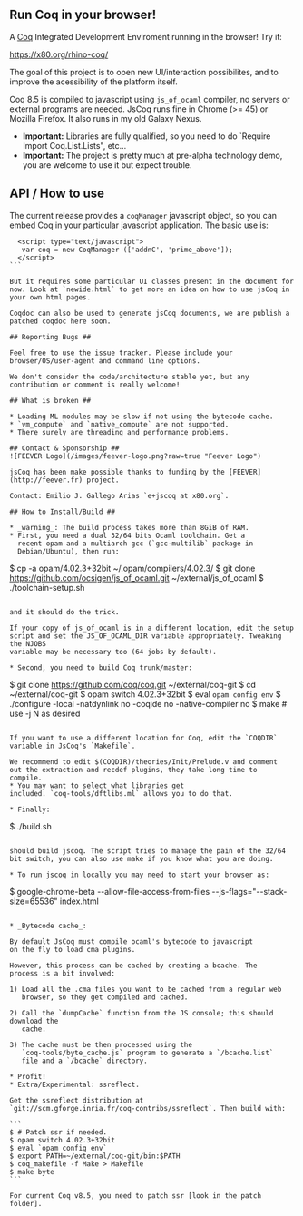 Run Coq in your browser!
------------------------

A [Coq](https://coq.inria.fr) Integrated Development Enviroment
running in the browser! Try it:

<https://x80.org/rhino-coq/>

The goal of this project is to open new UI/interaction possibilites,
and to improve the acessibility of the platform itself.

Coq 8.5 is compiled to javascript using `js_of_ocaml` compiler, no
servers or external programs are needed. JsCoq runs fine in Chrome (>=
45) or Mozilla Firefox. It also runs in my old Galaxy Nexus.

* **Important:** Libraries are fully qualified, so you need to do `Require Import Coq.List.Lists", etc...
* **Important:** The project is pretty much at pre-alpha technology demo, you are welcome to use it but expect trouble.

## API / How to use

The current release provides a `coqManager` javascript object, so you can
embed Coq in your particular javascript application. The basic use is:

````
  <script type="text/javascript">
   var coq = new CoqManager (['addnC', 'prime_above']);
  </script>
```

But it requires some particular UI classes present in the document for
now. Look at `newide.html` to get more an idea on how to use jsCoq in
your own html pages.

Coqdoc can also be used to generate jsCoq documents, we are publish a
patched coqdoc here soon.

## Reporting Bugs ##

Feel free to use the issue tracker. Please include your
browser/OS/user-agent and command line options.

We don't consider the code/architecture stable yet, but any
contribution or comment is really welcome!

## What is broken ##

* Loading ML modules may be slow if not using the bytecode cache.
* `vm_compute` and `native_compute` are not supported.
* There surely are threading and performance problems.

## Contact & Sponsorship ##
![FEEVER Logo](/images/feever-logo.png?raw=true "Feever Logo")

jsCoq has been make possible thanks to funding by the [FEEVER](http://feever.fr) project.

Contact: Emilio J. Gallego Arias `e+jscoq at x80.org`.

## How to Install/Build ##

* _warning_: The build process takes more than 8GiB of RAM.
* First, you need a dual 32/64 bits Ocaml toolchain. Get a
  recent opam and a multiarch gcc (`gcc-multilib` package in
  Debian/Ubuntu), then run:

  ````
$ cp -a opam/4.02.3+32bit ~/.opam/compilers/4.02.3/
$ git clone https://github.com/ocsigen/js_of_ocaml.git ~/external/js_of_ocaml
$ ./toolchain-setup.sh
  ````

  and it should do the trick.

  If your copy of js_of_ocaml is in a different location, edit the setup
  script and set the JS_OF_OCAML_DIR variable appropriately. Tweaking the NJOBS
  variable may be necessary too (64 jobs by default).

* Second, you need to build Coq trunk/master:

  ````
$ git clone https://github.com/coq/coq.git ~/external/coq-git
$ cd ~/external/coq-git
$ opam switch 4.02.3+32bit
$ eval `opam config env`
$ ./configure -local -natdynlink no -coqide no -native-compiler no
$ make               # use -j N as desired
  ````

  If you want to use a different location for Coq, edit the `COQDIR` variable in JsCoq's `Makefile`.

  We recommend to edit $(COQDIR)/theories/Init/Prelude.v and comment
  out the extraction and recdef plugins, they take long time to
  compile.
* You may want to select what libraries get
  included. `coq-tools/dftlibs.ml` allows you to do that.

* Finally:

  ````
$ ./build.sh
  ````

  should build jscoq. The script tries to manage the pain of the 32/64
  bit switch, you can also use make if you know what you are doing.

* To run jscoq in locally you may need to start your browser as:

  ````
$ google-chrome-beta --allow-file-access-from-files --js-flags="--stack-size=65536" index.html
  ````

* _Bytecode cache_:

  By default JsCoq must compile ocaml's bytecode to javascript
  on the fly to load cma plugins.

  However, this process can be cached by creating a bcache. The
  process is a bit involved:

  1) Load all the .cma files you want to be cached from a regular web
     browser, so they get compiled and cached.

  2) Call the `dumpCache` function from the JS console; this should download the
     cache.

  3) The cache must be then processed using the
     `coq-tools/byte_cache.js` program to generate a `/bcache.list`
     file and a `/bcache` directory.

* Profit!
* Extra/Experimental: ssreflect.

  Get the ssreflect distribution at
  `git://scm.gforge.inria.fr/coq-contribs/ssreflect`. Then build with:

  ```
$ # Patch ssr if needed.
$ opam switch 4.02.3+32bit
$ eval `opam config env`
$ export PATH=~/external/coq-git/bin:$PATH
$ coq_makefile -f Make > Makefile
$ make byte
  ```

  For current Coq v8.5, you need to patch ssr [look in the patch folder].
